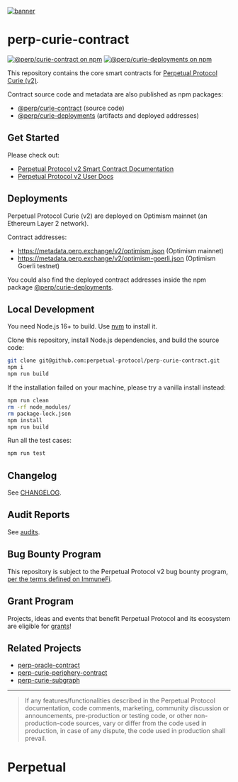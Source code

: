 [![banner](https://user-images.githubusercontent.com/105896/160323402-1e5854cb-e6cf-4c0a-9479-e4303c642720.png)](https://perp.com/)

# perp-curie-contract

[![@perp/curie-contract on npm](https://img.shields.io/npm/v/@perp/curie-contract?style=flat-square)](https://www.npmjs.com/package/@perp/curie-contract)
[![@perp/curie-deployments on npm](https://img.shields.io/npm/v/@perp/curie-deployments?style=flat-square)](https://www.npmjs.com/package/@perp/curie-deployments)

This repository contains the core smart contracts for [Perpetual Protocol Curie (v2)](https://perp.com/).

Contract source code and metadata are also published as npm packages:

- [@perp/curie-contract](https://www.npmjs.com/package/@perp/curie-contract) (source code)
- [@perp/curie-deployments](https://www.npmjs.com/package/@perp/curie-deployments) (artifacts and deployed addresses)

## Get Started

Please check out:

- [Perpetual Protocol v2 Smart Contract Documentation](https://docs.perp.com/)
- [Perpetual Protocol v2 User Docs](https://support.perp.com//)

## Deployments

Perpetual Protocol Curie (v2) are deployed on Optimism mainnet (an Ethereum Layer 2 network).

Contract addresses:

- https://metadata.perp.exchange/v2/optimism.json (Optimism mainnet)
- https://metadata.perp.exchange/v2/optimism-goerli.json (Optimism Goerli testnet)

You could also find the deployed contract addresses inside the npm package [@perp/curie-deployments](https://www.npmjs.com/package/@perp/curie-deployments).

## Local Development

You need Node.js 16+ to build. Use [nvm](https://github.com/nvm-sh/nvm) to install it.

Clone this repository, install Node.js dependencies, and build the source code:

```bash
git clone git@github.com:perpetual-protocol/perp-curie-contract.git
npm i
npm run build
```

If the installation failed on your machine, please try a vanilla install instead:

```bash
npm run clean
rm -rf node_modules/
rm package-lock.json
npm install
npm run build
```

Run all the test cases:

```bash
npm run test
```

## Changelog

See [CHANGELOG](https://github.com/perpetual-protocol/perp-curie-contract/blob/main/CHANGELOG.md).

## Audit Reports

See [audits](https://github.com/perpetual-protocol/perp-curie-contract/tree/main/audits).

## Bug Bounty Program

This repository is subject to the Perpetual Protocol v2 bug bounty program, [per the terms defined on ImmuneFi](https://immunefi.com/bounty/perpetual/).

## Grant Program

Projects, ideas and events that benefit Perpetual Protocol and its ecosystem are eligible for [grants](https://perp.com/grants)!

## Related Projects

- [perp-oracle-contract](https://github.com/perpetual-protocol/perp-oracle-contract)
- [perp-curie-periphery-contract](https://github.com/perpetual-protocol/perp-curie-periphery-contract)
- [perp-curie-subgraph](https://github.com/perpetual-protocol/perp-curie-subgraph)


---

> If any features/functionalities described in the Perpetual Protocol documentation, code comments, marketing, community discussion or announcements, pre-production or testing code, or other non-production-code sources, vary or differ from the code used in production, in case of any dispute, the code used in production shall prevail.

# Perpetual
